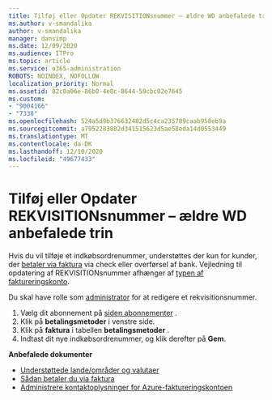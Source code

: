```yaml
---
title: Tilføj eller Opdater REKVISITIONsnummer – ældre WD anbefalede trin
ms.author: v-smandalika
author: v-smandalika
manager: dansimp
ms.date: 12/09/2020
ms.audience: ITPro
ms.topic: article
ms.service: o365-administration
ROBOTS: NOINDEX, NOFOLLOW
localization_priority: Normal
ms.assetid: 82c0a06e-86b0-4e8c-8644-59cbc02e7645
ms.custom:
- "9004166"
- "7338"
ms.openlocfilehash: 524a5d9b376632482d5c4ca235789caab958eb9a
ms.sourcegitcommit: a7952283882d341515623d5ae58eda14d0553449
ms.translationtype: MT
ms.contentlocale: da-DK
ms.lasthandoff: 12/10/2020
ms.locfileid: "49677433"
---
```

# <a name="add-or-update-po-number---legacy-wd---recommended-steps"></a>Tilføj eller Opdater REKVISITIONsnummer – ældre WD anbefalede trin

Hvis du vil tilføje et indkøbsordrenummer, understøttes der kun for kunder, der [betaler via faktura](https://docs.microsoft.com/azure/cost-management-billing/manage/pay-by-invoice) via check eller overførsel af bank. Vejledning til opdatering af REKVISITIONsnummer afhænger af [typen af faktureringskonto](https://docs.microsoft.com/azure/cost-management-billing/manage/view-all-accounts).

Du skal have rolle som [administrator](https://docs.microsoft.com/azure/role-based-access-control/rbac-and-directory-admin-roles) for at redigere et rekvisitionsnummer.

1. Vælg dit abonnement på [siden abonnementer](https://ms.portal.azure.com/#blade/Microsoft_Azure_Billing/SubscriptionsBlade) .
2. Klik på **betalingsmetoder** i venstre side.
3. Klik på **faktura** i tabellen **betalingsmetoder** . 
4. Indtast dit nye indkøbsordrenummer, og klik derefter på **Gem**.

**Anbefalede dokumenter**

- [Understøttede lande/områder og valutaer](https://azure.microsoft.com/en-us/pricing/faq/) 
- [Sådan betaler du via faktura](https://docs.microsoft.com/azure/cost-management-billing/manage/pay-by-invoice) 
- [Administrere kontaktoplysninger for Azure-faktureringskontoen](https://docs.microsoft.com/azure/cost-management-billing/manage/change-azure-account-profile)



